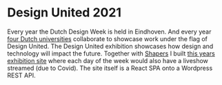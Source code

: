 <!--
  slug: du2021
  type: fortpolio
  excerpt: <p>Development of the 2021 design-united website that broadcasts the Dutch Design Week live. The site is a React SPA onto a Wordpress REST API and showcases about 40 projects from students of four Dutch universities.</p>
  metaKeyword: dutch design week
  metaTitle: Design United 2021
  metaDescription: Development of the 2020 design-united website that broadcasts the Dutch Design Week.
  categories: JavaScript, HTML/CSS, video
  tags: React, JavaScript, HTML, CSS, SVG, Wordpress
  clients: Design United, Shapers
  collaboration: Shapers
  prizes: 
  thumbnail: DU2021_1_home.jpg
  image: DU2021_5_footer.jpg
  images: DU2021_1_home.jpg, DU2021_2_to-day-1.jpg, DU2021_3_day-blocks.jpg, DU2021_4_article.jpg, DU2021_5_footer.jpg
  inCv: true
  inPortfolio: true
  dateFrom: 2021-09-01
  dateTo: 2021-10-07
-->

# Design United 2021

Every year the Dutch Design Week is held in Eindhoven. And every year [four Dutch universities](https://design-united.nl) collaborate to showcase work under the flag of Design United. 
The Design United exhibition showcases how design and technology will impact the future.
Together with [Shapers](https://shapers.nl) I built [this years exhibition site](https://2020.design-united.nl) where each day of the week would also have a liveshow streamed (due to Covid). The site itself is a React SPA onto a Wordpress REST API.

